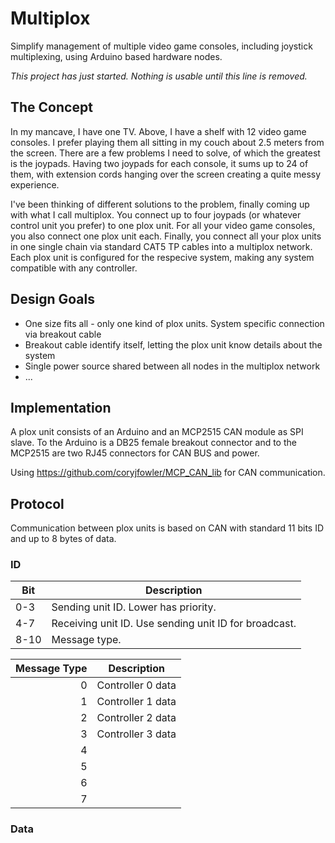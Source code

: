 # Multiplox
Simplify management of multiple video game consoles, including joystick multiplexing, using Arduino based hardware nodes.

*This project has just started. Nothing is usable until this line is removed.*

## The Concept
In my mancave, I have one TV. Above, I have a shelf with 12 video game consoles. I prefer playing them all sitting in my couch about 2.5 meters from the screen. There are a few problems I need to solve, of which the greatest is the joypads. Having two joypads for each console, it sums up to 24 of them, with extension cords hanging over the screen creating a quite messy experience.

I've been thinking of different solutions to the problem, finally coming up with what I call multiplox. You connect up to four joypads (or whatever control unit you prefer) to one plox unit. For all your video game consoles, you also connect one plox unit each. Finally, you connect all your plox units in one single chain via standard CAT5 TP cables into a multiplox network. Each plox unit is configured for the respecive system, making any system compatible with any controller.

## Design Goals
* One size fits all - only one kind of plox units. System specific connection via breakout cable
* Breakout cable identify itself, letting the plox unit know details about the system
* Single power source shared between all nodes in the multiplox network
* ...

## Implementation
A plox unit consists of an Arduino and an MCP2515 CAN module as SPI slave. To the Arduino is a DB25 female breakout connector and to the MCP2515 are two RJ45 connectors for CAN BUS and power.

Using https://github.com/coryjfowler/MCP_CAN_lib for CAN communication.

## Protocol
Communication between plox units is based on CAN with standard 11 bits ID and up to 8 bytes of data.

### ID
| Bit  | Description                                           |
|------|-------------------------------------------------------|
| 0-3  | Sending unit ID. Lower has priority.                  |
| 4-7  | Receiving unit ID. Use sending unit ID for broadcast. |
| 8-10 | Message type.                                         |

| Message Type | Description       |
|-------------:|-------------------|
| 0            | Controller 0 data |
| 1            | Controller 1 data |
| 2            | Controller 2 data |
| 3            | Controller 3 data |
| 4            |                   |
| 5            |                   |
| 6            |                   |
| 7            |                   |

### Data

